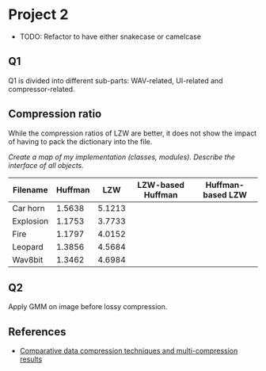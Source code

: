 # Project 2

* TODO: Refactor to have either snakecase or camelcase

## Q1

Q1 is divided into different sub-parts: WAV-related, UI-related and compressor-related.

## Compression ratio

While the compression ratios of LZW are better, it does not show the impact of having to pack the dictionary into the file.

_Create a map of my implementation (classes, modules). Describe the interface of all objects._

| Filename  | Huffman | LZW    | LZW-based Huffman | Huffman-based LZW |
| --------- | ------- | ------ | ----------------- | ----------------- |
| Car horn  | 1.5638  | 5.1213 |                   |                   |
| Explosion | 1.1753  | 3.7733 |                   |                   |
| Fire      | 1.1797  | 4.0152 |                   |                   |
| Leopard   | 1.3856  | 4.5684 |                   |                   |
| Wav8bit   | 1.3462  | 4.6984 |                   |                   |



## Q2

Apply GMM on image before lossy compression.

## References

* [Comparative data compression techniques and multi-compression results](https://iopscience.iop.org/article/10.1088/1757-899X/53/1/012081/pdf)
